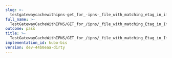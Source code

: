```yaml
---
slug: >-
  testgatewaycachewithipns-get_for_-ipns-_file_with_matching_etag_in_if-none-match_returns_304_not_modified
full_name: >-
  TestGatewayCacheWithIPNS/GET_for_/ipns/_file_with_matching_Etag_in_If-None-Match_returns_304_Not_Modified
outcome: pass
title: >-
  TestGatewayCacheWithIPNS/GET_for_/ipns/_file_with_matching_Etag_in_If-None-Match_returns_304_Not_Modified
implementation_id: kubo-bis
version: dev-44b0eaa-dirty
---
```


